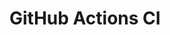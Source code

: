 # GitHub Actions CI



































































































































































































































































































































































































































































































































































































































































































































































































































































































































































































































































































































































































































































































































































































































































































































































































































































































































































































































































































































































































































































































































































































































































































































































































































































































































































































































































































































































































































































































































